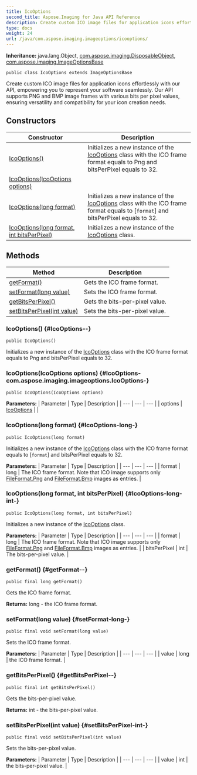 ```yaml
---
title: IcoOptions
second_title: Aspose.Imaging for Java API Reference
description: Create custom ICO image files for application icons effortlessly with our API empowering you to represent your software seamlessly.
type: docs
weight: 24
url: /java/com.aspose.imaging.imageoptions/icooptions/
---
```

**Inheritance:**
java.lang.Object, [com.aspose.imaging.DisposableObject](../../com.aspose.imaging/disposableobject), [com.aspose.imaging.ImageOptionsBase](../../com.aspose.imaging/imageoptionsbase)
```
public class IcoOptions extends ImageOptionsBase
```

Create custom ICO image files for application icons effortlessly with our API, empowering you to represent your software seamlessly. Our API supports PNG and BMP image frames with various bits per pixel values, ensuring versatility and compatibility for your icon creation needs.
## Constructors

| Constructor | Description |
| --- | --- |
| [IcoOptions()](#IcoOptions--) | Initializes a new instance of the [IcoOptions](../../com.aspose.imaging.imageoptions/icooptions) class with the ICO frame format equals to Png and bitsPerPixel equals to 32. |
| [IcoOptions(IcoOptions options)](#IcoOptions-com.aspose.imaging.imageoptions.IcoOptions-) |  |
| [IcoOptions(long format)](#IcoOptions-long-) | Initializes a new instance of the [IcoOptions](../../com.aspose.imaging.imageoptions/icooptions) class with the ICO frame format equals to [`format`] and bitsPerPixel equals to 32. |
| [IcoOptions(long format, int bitsPerPixel)](#IcoOptions-long-int-) | Initializes a new instance of the [IcoOptions](../../com.aspose.imaging.imageoptions/icooptions) class. |
## Methods

| Method | Description |
| --- | --- |
| [getFormat()](#getFormat--) | Gets the ICO frame format. |
| [setFormat(long value)](#setFormat-long-) | Sets the ICO frame format. |
| [getBitsPerPixel()](#getBitsPerPixel--) | Gets the bits-per-pixel value. |
| [setBitsPerPixel(int value)](#setBitsPerPixel-int-) | Sets the bits-per-pixel value. |
### IcoOptions() {#IcoOptions--}
```
public IcoOptions()
```


Initializes a new instance of the [IcoOptions](../../com.aspose.imaging.imageoptions/icooptions) class with the ICO frame format equals to Png and bitsPerPixel equals to 32.

### IcoOptions(IcoOptions options) {#IcoOptions-com.aspose.imaging.imageoptions.IcoOptions-}
```
public IcoOptions(IcoOptions options)
```


**Parameters:**
| Parameter | Type | Description |
| --- | --- | --- |
| options | [IcoOptions](../../com.aspose.imaging.imageoptions/icooptions) |  |

### IcoOptions(long format) {#IcoOptions-long-}
```
public IcoOptions(long format)
```


Initializes a new instance of the [IcoOptions](../../com.aspose.imaging.imageoptions/icooptions) class with the ICO frame format equals to [`format`] and bitsPerPixel equals to 32.

**Parameters:**
| Parameter | Type | Description |
| --- | --- | --- |
| format | long | The ICO frame format. Note that ICO image supports only [FileFormat.Png](../../com.aspose.imaging/fileformat\#Png) and [FileFormat.Bmp](../../com.aspose.imaging/fileformat\#Bmp) images as entries. |

### IcoOptions(long format, int bitsPerPixel) {#IcoOptions-long-int-}
```
public IcoOptions(long format, int bitsPerPixel)
```


Initializes a new instance of the [IcoOptions](../../com.aspose.imaging.imageoptions/icooptions) class.

**Parameters:**
| Parameter | Type | Description |
| --- | --- | --- |
| format | long | The ICO frame format. Note that ICO image supports only [FileFormat.Png](../../com.aspose.imaging/fileformat\#Png) and [FileFormat.Bmp](../../com.aspose.imaging/fileformat\#Bmp) images as entries. |
| bitsPerPixel | int | The bits-per-pixel value. |

### getFormat() {#getFormat--}
```
public final long getFormat()
```


Gets the ICO frame format.

**Returns:**
long - the ICO frame format.
### setFormat(long value) {#setFormat-long-}
```
public final void setFormat(long value)
```


Sets the ICO frame format.

**Parameters:**
| Parameter | Type | Description |
| --- | --- | --- |
| value | long | the ICO frame format. |

### getBitsPerPixel() {#getBitsPerPixel--}
```
public final int getBitsPerPixel()
```


Gets the bits-per-pixel value.

**Returns:**
int - the bits-per-pixel value.
### setBitsPerPixel(int value) {#setBitsPerPixel-int-}
```
public final void setBitsPerPixel(int value)
```


Sets the bits-per-pixel value.

**Parameters:**
| Parameter | Type | Description |
| --- | --- | --- |
| value | int | the bits-per-pixel value. |

